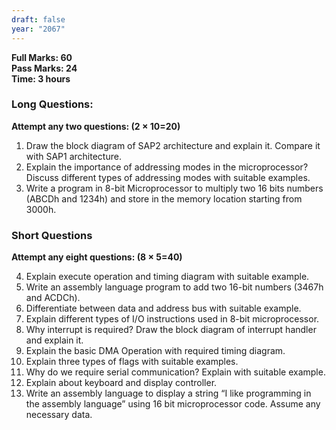 ```yaml
---
draft: false
year: "2067"
---
```


**Full Marks: 60**\
**Pass Marks: 24**\
**Time: 3 hours**

### Long Questions:

**Attempt any two questions: (2 × 10=20)**

1. Draw the block diagram of SAP2 architecture and explain it. Compare it with SAP1 architecture.
2. Explain the importance of addressing modes in the microprocessor? Discuss different types of addressing modes with suitable examples.
3. Write a program in 8-bit Microprocessor to multiply two 16 bits numbers (ABCDh and 1234h) and store in the memory location starting from 3000h.

### Short Questions

**Attempt any eight questions: (8 × 5=40)**

4. Explain execute operation and timing diagram with suitable example.
5. Write an assembly language program to add two 16-bit numbers (3467h and ACDCh).
6. Differentiate between data and address bus with suitable example.
7. Explain different types of I/O instructions used in 8-bit microprocessor.
8. Why interrupt is required? Draw the block diagram of interrupt handler and explain it.
9. Explain the basic DMA Operation with required timing diagram.
10. Explain three types of flags with suitable examples.
11. Why do we require serial communication? Explain with suitable example.
12. Explain about keyboard and display controller.
13. Write an assembly language to display a string “I like programming in the assembly language”
    using 16 bit microprocessor code. Assume any necessary data.
